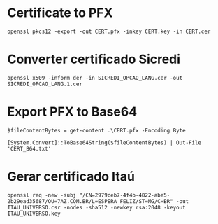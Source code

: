 # Certificate to PFX
`openssl pkcs12 -export -out CERT.pfx -inkey CERT.key -in CERT.cer`

# Converter certificado Sicredi
`openssl x509 -inform der -in SICREDI_OPCAO_LANG.cer -out SICREDI_OPCAO_LANG.1.cer`

# Export PFX to Base64
`$fileContentBytes = get-content .\CERT.pfx -Encoding Byte`

`[System.Convert]::ToBase64String($fileContentBytes) | Out-File 'CERT_B64.txt'`

# Gerar certificado Itaú
`openssl req -new -subj "/CN=2979ceb7-4f4b-4822-abe5-2b29ead35687/OU=7AZ.COM.BR/L=ESPERA FELIZ/ST=MG/C=BR" -out ITAU_UNIVERSO.csr -nodes -sha512 -newkey rsa:2048 -keyout ITAU_UNIVERSO.key`

